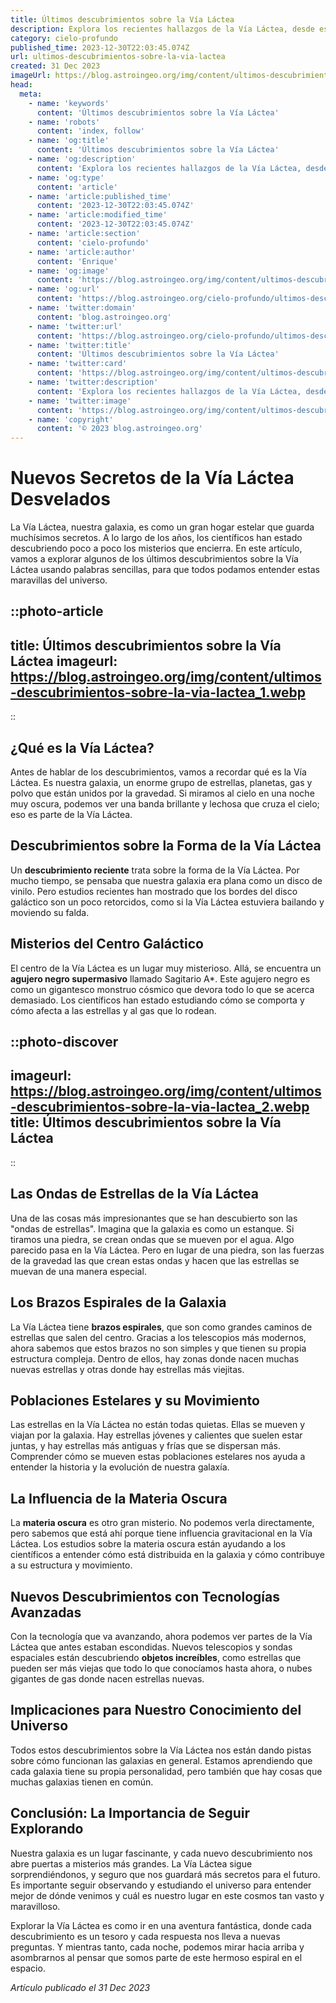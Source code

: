 ```yaml
---
title: Últimos descubrimientos sobre la Vía Láctea
description: Explora los recientes hallazgos de la Vía Láctea, desde estructuras ocultas hasta estrellas antiguas. ¡Descubre los secretos de nuestra galaxia!
category: cielo-profundo
published_time: 2023-12-30T22:03:45.074Z
url: ultimos-descubrimientos-sobre-la-via-lactea
created: 31 Dec 2023
imageUrl: https://blog.astroingeo.org/img/content/ultimos-descubrimientos-sobre-la-via-lactea_1.webp
head:
  meta:
    - name: 'keywords'
      content: 'Últimos descubrimientos sobre la Vía Láctea'
    - name: 'robots'
      content: 'index, follow'
    - name: 'og:title'
      content: 'Últimos descubrimientos sobre la Vía Láctea'
    - name: 'og:description'
      content: 'Explora los recientes hallazgos de la Vía Láctea, desde estructuras ocultas hasta estrellas antiguas. ¡Descubre los secretos de nuestra galaxia!'
    - name: 'og:type'
      content: 'article'
    - name: 'article:published_time'
      content: '2023-12-30T22:03:45.074Z'
    - name: 'article:modified_time'
      content: '2023-12-30T22:03:45.074Z'
    - name: 'article:section'
      content: 'cielo-profundo'
    - name: 'article:author'
      content: 'Enrique'
    - name: 'og:image'
      content: 'https://blog.astroingeo.org/img/content/ultimos-descubrimientos-sobre-la-via-lactea_1.webp'
    - name: 'og:url'
      content: 'https://blog.astroingeo.org/cielo-profundo/ultimos-descubrimientos-sobre-la-via-lactea'
    - name: 'twitter:domain'
      content: 'blog.astroingeo.org'
    - name: 'twitter:url'
      content: 'https://blog.astroingeo.org/cielo-profundo/ultimos-descubrimientos-sobre-la-via-lactea'
    - name: 'twitter:title'
      content: 'Últimos descubrimientos sobre la Vía Láctea'
    - name: 'twitter:card'
      content: 'https://blog.astroingeo.org/img/content/ultimos-descubrimientos-sobre-la-via-lactea_1.webp'
    - name: 'twitter:description'
      content: 'Explora los recientes hallazgos de la Vía Láctea, desde estructuras ocultas hasta estrellas antiguas. ¡Descubre los secretos de nuestra galaxia!'
    - name: 'twitter:image'
      content: 'https://blog.astroingeo.org/img/content/ultimos-descubrimientos-sobre-la-via-lactea_1.webp'
    - name: 'copyright'
      content: '© 2023 blog.astroingeo.org'
---
```

# Nuevos Secretos de la Vía Láctea Desvelados

La Vía Láctea, nuestra galaxia, es como un gran hogar estelar que guarda muchísimos secretos. A lo largo de los años, los científicos han estado descubriendo poco a poco los misterios que encierra. En este artículo, vamos a explorar algunos de los últimos descubrimientos sobre la Vía Láctea usando palabras sencillas, para que todos podamos entender estas maravillas del universo.

::photo-article
---
title: Últimos descubrimientos sobre la Vía Láctea
imageurl: https://blog.astroingeo.org/img/content/ultimos-descubrimientos-sobre-la-via-lactea_1.webp
---
::

## ¿Qué es la Vía Láctea?

Antes de hablar de los descubrimientos, vamos a recordar qué es la Vía Láctea. Es nuestra galaxia, un enorme grupo de estrellas, planetas, gas y polvo que están unidos por la gravedad. Si miramos al cielo en una noche muy oscura, podemos ver una banda brillante y lechosa que cruza el cielo; eso es parte de la Vía Láctea.

## Descubrimientos sobre la Forma de la Vía Láctea

Un **descubrimiento reciente** trata sobre la forma de la Vía Láctea. Por mucho tiempo, se pensaba que nuestra galaxia era plana como un disco de vinilo. Pero estudios recientes han mostrado que los bordes del disco galáctico son un poco retorcidos, como si la Vía Láctea estuviera bailando y moviendo su falda.

## Misterios del Centro Galáctico

El centro de la Vía Láctea es un lugar muy misterioso. Allá, se encuentra un **agujero negro supermasivo** llamado Sagitario A*. Este agujero negro es como un gigantesco monstruo cósmico que devora todo lo que se acerca demasiado. Los científicos han estado estudiando cómo se comporta y cómo afecta a las estrellas y al gas que lo rodean.


::photo-discover
---
imageurl: https://blog.astroingeo.org/img/content/ultimos-descubrimientos-sobre-la-via-lactea_2.webp
title: Últimos descubrimientos sobre la Vía Láctea
---
::

## Las Ondas de Estrellas de la Vía Láctea

Una de las cosas más impresionantes que se han descubierto son las "ondas de estrellas". Imagina que la galaxia es como un estanque. Si tiramos una piedra, se crean ondas que se mueven por el agua. Algo parecido pasa en la Vía Láctea. Pero en lugar de una piedra, son las fuerzas de la gravedad las que crean estas ondas y hacen que las estrellas se muevan de una manera especial.

## Los Brazos Espirales de la Galaxia

La Vía Láctea tiene **brazos espirales**, que son como grandes caminos de estrellas que salen del centro. Gracias a los telescopios más modernos, ahora sabemos que estos brazos no son simples y que tienen su propia estructura compleja. Dentro de ellos, hay zonas donde nacen muchas nuevas estrellas y otras donde hay estrellas más viejitas.

## Poblaciones Estelares y su Movimiento

Las estrellas en la Vía Láctea no están todas quietas. Ellas se mueven y viajan por la galaxia. Hay estrellas jóvenes y calientes que suelen estar juntas, y hay estrellas más antiguas y frías que se dispersan más. Comprender cómo se mueven estas poblaciones estelares nos ayuda a entender la historia y la evolución de nuestra galaxía.

## La Influencia de la Materia Oscura

La **materia oscura** es otro gran misterio. No podemos verla directamente, pero sabemos que está ahí porque tiene influencia gravitacional en la Vía Láctea. Los estudios sobre la materia oscura están ayudando a los científicos a entender cómo está distribuida en la galaxia y cómo contribuye a su estructura y movimiento.

## Nuevos Descubrimientos con Tecnologías Avanzadas

Con la tecnología que va avanzando, ahora podemos ver partes de la Vía Láctea que antes estaban escondidas. Nuevos telescopios y sondas espaciales están descubriendo **objetos increíbles**, como estrellas que pueden ser más viejas que todo lo que conocíamos hasta ahora, o nubes gigantes de gas donde nacen estrellas nuevas.

## Implicaciones para Nuestro Conocimiento del Universo

Todos estos descubrimientos sobre la Vía Láctea nos están dando pistas sobre cómo funcionan las galaxias en general. Estamos aprendiendo que cada galaxia tiene su propia personalidad, pero también que hay cosas que muchas galaxias tienen en común.

## Conclusión: La Importancia de Seguir Explorando

Nuestra galaxia es un lugar fascinante, y cada nuevo descubrimiento nos abre puertas a misterios más grandes. La Vía Láctea sigue sorprendiéndonos, y seguro que nos guardará más secretos para el futuro. Es importante seguir observando y estudiando el universo para entender mejor de dónde venimos y cuál es nuestro lugar en este cosmos tan vasto y maravilloso.

Explorar la Vía Láctea es como ir en una aventura fantástica, donde cada descubrimiento es un tesoro y cada respuesta nos lleva a nuevas preguntas. Y mientras tanto, cada noche, podemos mirar hacia arriba y asombrarnos al pensar que somos parte de este hermoso espiral en el espacio.

_Artículo publicado el 31 Dec 2023_